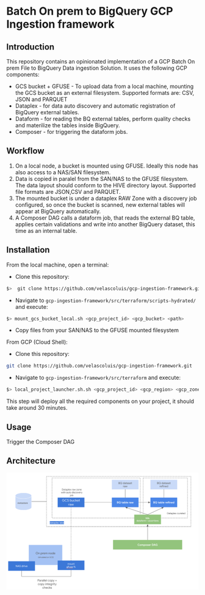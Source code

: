 # Batch On prem to BigQuery GCP Ingestion framework

## Introduction

This repository contains an opinionated implementation of a GCP Batch On prem File to BigQuery Data ingestion Solution.
It uses the following GCP components:

* GCS bucket + GFUSE - To upload data from a local machine, mounting the GCS bucket as an external filesystem. Supported formats are: CSV, JSON and PARQUET
* Dataplex - for data auto discovery and automatic registration of BigQuery external tables.
* Dataform - for reading the BQ external tables, perform quality checks and materilize the tables inside BigQuery.
* Composer - for triggering the dataform jobs.


## Workflow

1. On a local node, a bucket is mounted using GFUSE. Ideally this node has also access to a NAS/SAN filesystem.
2. Data is copied in paralel from the SAN/NAS to the GFUSE filesystem. The data layout should conform to the HIVE directory layout. Supported file formats are JSON,CSV and PARQUET.
3. The mounted bucket is under a dataplex RAW Zone with a discovery job configured, so once the bucket is scanned, new external tables will appear at BigQuery automatically.
4. A Composer DAG calls a dataform job, that reads the external BQ table, applies certain validations and write into another BigQuery dataset, this time as an internal table.


## Installation

From the local machine, open a terminal:
- Clone this repository:
```bash
$>  git clone https://github.com/velascoluis/gcp-ingestion-framework.git
```
- Navigate to `gcp-ingestion-framework/src/terraform/scripts-hydrated/` and execute:
```bash
$> mount_gcs_bucket_local.sh <gcp_project_id> <gcp_bucket> <path>
```
- Copy files from your SAN/NAS to the GFUSE mounted filesystem


From GCP (Cloud Shell):
- Clone this repository:

```bash
git clone https://github.com/velascoluis/gcp-ingestion-framework.git
```

- Navigate to `gcp-ingestion-framework/src/terraform` and execute:
```bash
$> local_project_launcher.sh.sh <gcp_project_id> <gcp_region> <gcp_zone> <gcp_user_id>
```
This step will deploy all the required components on your project, it should take around 30 minutes.

## Usage

Trigger the Composer DAG


## Architecture

![alt text](assets/01.png)